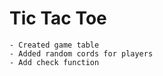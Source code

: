 # Tic Tac Toe

    - Created game table
    - Added random cords for players
    - Add check function
